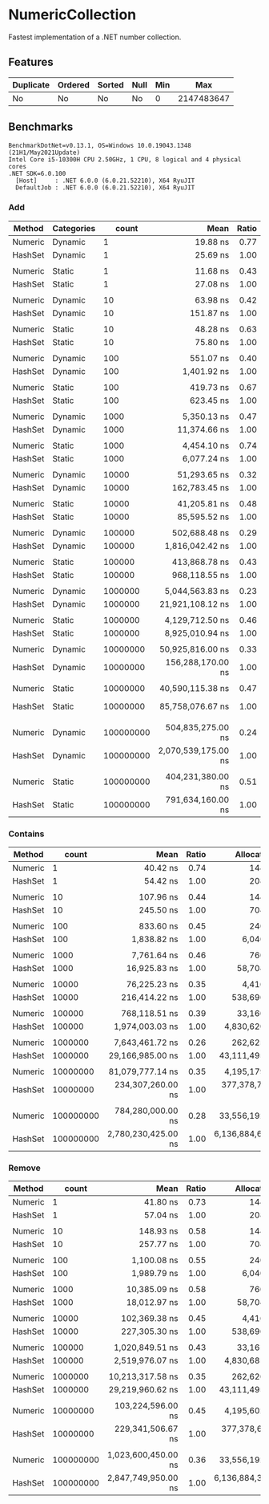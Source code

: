 # NumericCollection

Fastest implementation of a .NET number collection.

## Features

| Duplicate | Ordered | Sorted | Null | Min |        Max |
|---------- |-------- |------- |----- |---- |----------- |
|        No |      No |     No |   No |   0 | 2147483647 |

## Benchmarks

```
BenchmarkDotNet=v0.13.1, OS=Windows 10.0.19043.1348 (21H1/May2021Update)
Intel Core i5-10300H CPU 2.50GHz, 1 CPU, 8 logical and 4 physical cores
.NET SDK=6.0.100
  [Host]     : .NET 6.0.0 (6.0.21.52210), X64 RyuJIT
  DefaultJob : .NET 6.0.0 (6.0.21.52210), X64 RyuJIT
```

### Add

|  Method | Categories |     count |                Mean | Ratio |       Allocated |
|-------- |----------- |---------- |--------------------:|------:|----------------:|
| Numeric |    Dynamic |         1 |            19.88 ns |  0.77 |           104 B |
| HashSet |    Dynamic |         1 |            25.69 ns |  1.00 |           168 B |
|         |            |           |                     |       |                 |
| Numeric |     Static |         1 |            11.68 ns |  0.43 |            72 B |
| HashSet |     Static |         1 |            27.08 ns |  1.00 |           168 B |
|         |            |           |                     |       |                 |
| Numeric |    Dynamic |        10 |            63.98 ns |  0.42 |           104 B |
| HashSet |    Dynamic |        10 |           151.87 ns |  1.00 |           664 B |
|         |            |           |                     |       |                 |
| Numeric |     Static |        10 |            48.28 ns |  0.63 |            72 B |
| HashSet |     Static |        10 |            75.80 ns |  1.00 |           296 B |
|         |            |           |                     |       |                 |
| Numeric |    Dynamic |       100 |           551.07 ns |  0.40 |           200 B |
| HashSet |    Dynamic |       100 |         1,401.92 ns |  1.00 |         6,000 B |
|         |            |           |                     |       |                 |
| Numeric |     Static |       100 |           419.73 ns |  0.67 |            80 B |
| HashSet |     Static |       100 |           623.45 ns |  1.00 |         1,832 B |
|         |            |           |                     |       |                 |
| Numeric |    Dynamic |      1000 |         5,350.13 ns |  0.47 |           720 B |
| HashSet |    Dynamic |      1000 |        11,374.66 ns |  1.00 |        58,664 B |
|         |            |           |                     |       |                 |
| Numeric |     Static |      1000 |         4,454.10 ns |  0.74 |           192 B |
| HashSet |     Static |      1000 |         6,077.24 ns |  1.00 |        17,768 B |
|         |            |           |                     |       |                 |
| Numeric |    Dynamic |     10000 |        51,293.65 ns |  0.32 |         4,376 B |
| HashSet |    Dynamic |     10000 |       162,783.45 ns |  1.00 |       538,656 B |
|         |            |           |                     |       |                 |
| Numeric |     Static |     10000 |        41,205.81 ns |  0.48 |         1,320 B |
| HashSet |     Static |     10000 |        85,595.52 ns |  1.00 |       161,781 B |
|         |            |           |                     |       |                 |
| Numeric |    Dynamic |    100000 |       502,688.48 ns |  0.29 |        33,120 B |
| HashSet |    Dynamic |    100000 |     1,816,042.42 ns |  1.00 |     4,830,622 B |
|         |            |           |                     |       |                 |
| Numeric |     Static |    100000 |       413,868.78 ns |  0.43 |        12,568 B |
| HashSet |     Static |    100000 |       968,118.55 ns |  1.00 |     1,738,384 B |
|         |            |           |                     |       |                 |
| Numeric |    Dynamic |   1000000 |     5,044,563.83 ns |  0.23 |       262,585 B |
| HashSet |    Dynamic |   1000000 |    21,921,108.12 ns |  1.00 |    43,111,496 B |
|         |            |           |                     |       |                 |
| Numeric |     Static |   1000000 |     4,129,712.50 ns |  0.46 |       125,078 B |
| HashSet |     Static |   1000000 |     8,925,010.94 ns |  1.00 |    18,603,236 B |
|         |            |           |                     |       |                 |
| Numeric |    Dynamic |  10000000 |    50,925,816.00 ns |  0.33 |     4,195,174 B |
| HashSet |    Dynamic |  10000000 |   156,288,170.00 ns |  1.00 |   377,378,604 B |
|         |            |           |                     |       |                 |
| Numeric |     Static |  10000000 |    40,590,115.38 ns |  0.47 |     1,250,204 B |
| HashSet |     Static |  10000000 |    85,758,076.67 ns |  1.00 |   160,003,424 B |
|         |            |           |                     |       |                 |
| Numeric |    Dynamic | 100000000 |   504,835,275.00 ns |  0.24 |    33,556,152 B |
| HashSet |    Dynamic | 100000000 | 2,070,539,175.00 ns |  1.00 | 6,136,884,000 B |
|         |            |           |                     |       |                 |
| Numeric |     Static | 100000000 |   404,231,380.00 ns |  0.51 |    12,500,856 B |
| HashSet |     Static | 100000000 |   791,634,160.00 ns |  1.00 | 1,600,001,048 B |

### Contains

|  Method |     count |                Mean | Ratio |       Allocated |
|-------- |---------- |--------------------:|------:|----------------:|
| Numeric |         1 |            40.42 ns |  0.74 |           144 B |
| HashSet |         1 |            54.42 ns |  1.00 |           208 B |
|         |           |                     |       |                 |
| Numeric |        10 |           107.96 ns |  0.44 |           144 B |
| HashSet |        10 |           245.50 ns |  1.00 |           704 B |
|         |           |                     |       |                 |
| Numeric |       100 |           833.60 ns |  0.45 |           240 B |
| HashSet |       100 |         1,838.82 ns |  1.00 |         6,040 B |
|         |           |                     |       |                 |
| Numeric |      1000 |         7,761.64 ns |  0.46 |           760 B |
| HashSet |      1000 |        16,925.83 ns |  1.00 |        58,704 B |
|         |           |                     |       |                 |
| Numeric |     10000 |        76,225.23 ns |  0.35 |         4,416 B |
| HashSet |     10000 |       216,414.22 ns |  1.00 |       538,696 B |
|         |           |                     |       |                 |
| Numeric |    100000 |       768,118.51 ns |  0.39 |        33,160 B |
| HashSet |    100000 |     1,974,003.03 ns |  1.00 |     4,830,620 B |
|         |           |                     |       |                 |
| Numeric |   1000000 |     7,643,461.72 ns |  0.26 |       262,625 B |
| HashSet |   1000000 |    29,166,985.00 ns |  1.00 |    43,111,495 B |
|         |           |                     |       |                 |
| Numeric |  10000000 |    81,079,777.14 ns |  0.35 |     4,195,179 B |
| HashSet |  10000000 |   234,307,260.00 ns |  1.00 |   377,378,728 B |
|         |           |                     |       |                 |
| Numeric | 100000000 |   784,280,000.00 ns |  0.28 |    33,556,192 B |
| HashSet | 100000000 | 2,780,230,425.00 ns |  1.00 | 6,136,884,664 B |

### Remove

|  Method |     count |                Mean | Ratio |       Allocated |
|-------- |---------- |--------------------:|------:|----------------:|
| Numeric |         1 |            41.80 ns |  0.73 |           144 B |
| HashSet |         1 |            57.04 ns |  1.00 |           208 B |
|         |           |                     |       |                 |
| Numeric |        10 |           148.93 ns |  0.58 |           144 B |
| HashSet |        10 |           257.77 ns |  1.00 |           704 B |
|         |           |                     |       |                 |
| Numeric |       100 |         1,100.08 ns |  0.55 |           240 B |
| HashSet |       100 |         1,989.79 ns |  1.00 |         6,040 B |
|         |           |                     |       |                 |
| Numeric |      1000 |        10,385.09 ns |  0.58 |           760 B |
| HashSet |      1000 |        18,012.97 ns |  1.00 |        58,704 B |
|         |           |                     |       |                 |
| Numeric |     10000 |       102,369.38 ns |  0.45 |         4,416 B |
| HashSet |     10000 |       227,305.30 ns |  1.00 |       538,696 B |
|         |           |                     |       |                 |
| Numeric |    100000 |     1,020,849.51 ns |  0.43 |        33,161 B |
| HashSet |    100000 |     2,519,976.07 ns |  1.00 |     4,830,681 B |
|         |           |                     |       |                 |
| Numeric |   1000000 |    10,213,317.58 ns |  0.35 |       262,626 B |
| HashSet |   1000000 |    29,219,960.62 ns |  1.00 |    43,111,495 B |
|         |           |                     |       |                 |
| Numeric |  10000000 |   103,224,596.00 ns |  0.45 |     4,195,602 B |
| HashSet |  10000000 |   229,341,506.67 ns |  1.00 |   377,378,632 B |
|         |           |                     |       |                 |
| Numeric | 100000000 | 1,023,600,450.00 ns |  0.36 |    33,556,192 B |
| HashSet | 100000000 | 2,847,749,950.00 ns |  1.00 | 6,136,884,376 B |